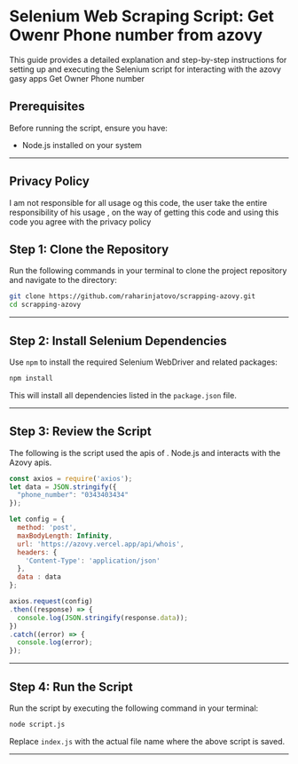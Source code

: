
# Selenium Web Scraping Script: Get Owenr Phone number from azovy

This guide provides a detailed explanation and step-by-step instructions for setting up and executing the Selenium script for interacting with the azovy gasy apps  Get Owner Phone number

## Prerequisites

Before running the script, ensure you have:

- Node.js installed on your system


---
##  Privacy Policy
I am not responsible for all usage og this code, the user take the entire responsibility of his usage , on the way of getting this code and using this code you agree with the privacy policy


## Step 1: Clone the Repository

Run the following commands in your terminal to clone the project repository and navigate to the directory:

```bash
git clone https://github.com/raharinjatovo/scrapping-azovy.git
cd scrapping-azovy
```

---

## Step 2: Install Selenium Dependencies

Use `npm` to install the required Selenium WebDriver and related packages:

```bash
npm install
```

This will install all dependencies listed in the `package.json` file.

---

## Step 3: Review the Script

The following is the script used the apis of .  Node.js and interacts with the Azovy  apis.

```javascript
const axios = require('axios');
let data = JSON.stringify({
  "phone_number": "0343403434"
});

let config = {
  method: 'post',
  maxBodyLength: Infinity,
  url: 'https://azovy.vercel.app/api/whois',
  headers: { 
    'Content-Type': 'application/json'
  },
  data : data
};

axios.request(config)
.then((response) => {
  console.log(JSON.stringify(response.data));
})
.catch((error) => {
  console.log(error);
});


```

---

## Step 4: Run the Script

Run the script by executing the following command in your terminal:

```bash
node script.js
```

Replace `index.js` with the actual file name where the above script is saved.

---

